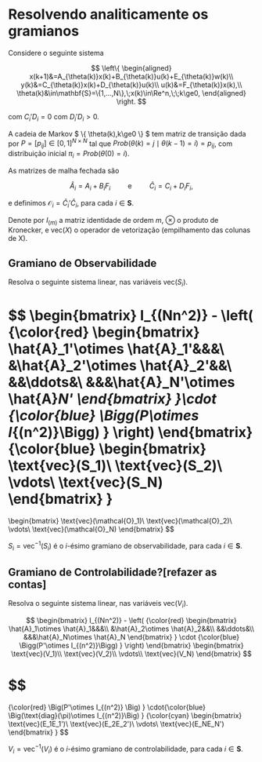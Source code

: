 <script>
MathJax = {
  tex: {
    inlineMath: [['$', '$'], ['\\(', '\\)']]
  },
  svg: {
    fontCache: 'global'
  }
};
</script>
<script type="text/javascript" id="MathJax-script" async
  src="https://cdn.jsdelivr.net/npm/mathjax@3/es5/tex-svg.js">
</script>

# Resolvendo analiticamente os gramianos

Considere o seguinte sistema

$$
\left\{
\begin{aligned}
x(k+1)&=A_{\theta(k)}x(k)+B_{\theta(k)}u(k)+E_{\theta(k)}w(k)\\
y(k)&=C_{\theta(k)}x(k)+D_{\theta(k)}u(k)\\
u(k)&=F_{\theta(k)}x(k),\\
\theta(k)&\in\mathbf{S}=\{1,...,N\},\;x(k)\in\Re^n,\;\;k\ge0,
\end{aligned}
\right.
$$

com $C_i'D_i=0$ com $D_i'D_i>0$.

A cadeia de Markov $ \\{ \theta(k),k\ge0 \\} $ tem matriz de transição dada por $P=[p_{ij}]\in[0,1]^{N\times N}$ tal que $Prob(\theta(k)=j\mid\theta(k-1)=i)=p_{ij}$, com distribuição inicial $\pi_i=Prob(\theta(0)=i)$.

As matrizes de malha fechada são

$$\hat{A}_i=A_i+B_iF_i\qquad\mbox{ e }\qquad\hat{C}_i=C_i+D_iF_i,$$

e definimos $\mathcal{O}_i=\hat{C}_i'\hat{C}_i$, para cada $i\in\mathbf{S}$.

Denote por $I_{(m)}$ a matriz identidade de ordem $m$, $\otimes$ o produto de Kronecker, e $\text{vec}(X)$ o operador de vetorização (empilhamento das colunas de X).

## Gramiano de Observabilidade

Resolva o seguinte sistema linear, nas variáveis $\text{vec}(S_i)$.

$$
\begin{bmatrix}
I_{(Nn^2)} - \left(
{\color{red}
  \begin{bmatrix}
  \hat{A}_1'\otimes \hat{A}_1'&&&\\
  &\hat{A}_2'\otimes \hat{A}_2'&&\\
  &&\ddots&\\
  &&&\hat{A}_N'\otimes \hat{A}_N'
  \end{bmatrix}
}\cdot {\color{blue}
  \Bigg(P\otimes I_{(n^2)}\Bigg)
}
\right)
\end{bmatrix}
{\color{blue}
\begin{bmatrix}
\text{vec}(S_1)\\
\text{vec}(S_2)\\
\vdots\\
\text{vec}(S_N)
\end{bmatrix}
}
=
\begin{bmatrix}
\text{vec}(\mathcal{O}_1)\\
\text{vec}(\mathcal{O}_2)\\
\vdots\\
\text{vec}(\mathcal{O}_N)
\end{bmatrix}
$$

$S_i=\text{vec}^{-1}(S_i)$ é o $i$-ésimo gramiano de observabilidade, para cada $i\in\mathbf{S}$.

## Gramiano de Controlabilidade?[refazer as contas]

Resolva o seguinte sistema linear, nas variáveis $\text{vec}(V_i)$.

$$
\begin{bmatrix}
I_{(Nn^2)} -
\left(
{\color{red}
  \begin{bmatrix}
  \hat{A}_1\otimes \hat{A}_1&&&\\
  &\hat{A}_2\otimes \hat{A}_2&&\\
  &&\ddots&\\
  &&&\hat{A}_N\otimes \hat{A}_N
  \end{bmatrix}
}
\cdot {\color{blue}
  \Bigg(P'\otimes I_{(n^2)}\Bigg)
}
\right)
\end{bmatrix}
  \begin{bmatrix}
  \text{vec}(V_1)\\
  \text{vec}(V_2)\\
  \vdots\\
  \text{vec}(V_N)
  \end{bmatrix}
$$

$$
=
{\color{red}
  \Big(P'\otimes I_{(n^2)} \Big)
}
\cdot{\color{blue}
  \Big(\text{diag}(\pi)\otimes I_{(n^2)}\Big)
}
{\color{cyan}
  \begin{bmatrix}
  \text{vec}(E_1E_1')\\
  \text{vec}(E_2E_2')\\
  \vdots\\
  \text{vec}(E_NE_N')
  \end{bmatrix}
}
$$

$V_i=\text{vec}^{-1}(V_i)$ é o $i$-ésimo gramiano de controlabilidade, para cada $i\in\mathbf{S}$.
